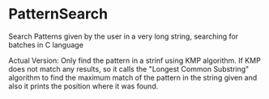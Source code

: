 PatternSearch
=============

Search Patterns given by the user in a very long string, searching for batches in C language

Actual Version: Only find the pattern in a strinf using KMP algorithm. If KMP does not match any results, 
so it calls the "Longest Common Substring" algorithm to find the maximum match of the pattern in the string
given and also it prints the position where it was found.
